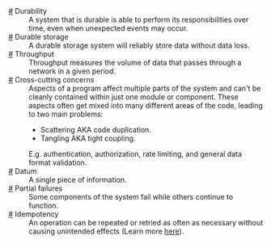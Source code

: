 <dl>
  <dt id="durability">
    <a href="#durability">#</a>
    Durability
  </dt>
  <dd>
    A system that is durable is able to perform its responsibilities over time, even when unexpected events may occur.
  </dd>
  <dt id="durableStorage">
    <a href="#durableStorage">#</a>
    Durable storage
  </dt>
  <dd>
    A durable storage system will reliably store data without data loss.
  </dd>
  <dt id="throughput">
    <a href="#throughput">#</a>
    Throughput
  </dt>
  <dd>
    Throughput measures the volume of data that passes through a network in a given period.
  </dd>
  <dt id="crossCuttingConcerns">
    <a href="#crossCuttingConcerns">#</a>
    Cross-cutting concerns
  </dt>
  <dd>
    Aspects of a program affect multiple parts of the system and can't be cleanly contained within just one module or component. These aspects often get mixed into many different areas of the code, leading to two main problems:
    <ul>
      <li>
        Scattering AKA code duplication.
      </li>
      <li>
        Tangling AKA tight coupling.
      </li>
    </ul>
    E.g. authentication, authorization, rate limiting, and general data format validation.
  </dd>
  <dt id="datum">
    <a href="#datum">#</a>
    Datum
  </dt>
  <dd>
    A single piece of information.
  </dd>
  <dt id="partialFailures">
    <a href="#partialFailures">#</a>
    Partial failures
  </dt>
  <dd>
    Some components of the system fail while others continue to function.
  </dd>
  <dt id="idempotency">
    <a href="#idempotency">#</a>
    Idempotency
  </dt>
  <dd>
    An operation can be repeated or retried as often as necessary without causing unintended effects (Learn more <a href="https://github.com/kasir-barati/nestjs-materials/tree/main/.github/docs/designing-restful-api#idempotency">here</a>).
  </dd>
</dl>
